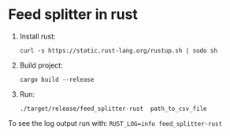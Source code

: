 # Feed splitter in rust

1. Install rust:
	```
	curl -s https://static.rust-lang.org/rustup.sh | sudo sh
	```
2. Build project:
	```
	cargo build --release
	```
3. Run:
	```
	./target/release/feed_splitter-rust  path_to_csv_file
	```

To see the log output run with:
	```
	RUST_LOG=info feed_splitter-rust
	```
